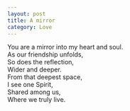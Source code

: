 ```yaml
---
layout: post
title: A mirror
category: Love
---
```


You are a mirror into my heart and soul.  
As our friendship unfolds,  
So does the reflection,  
Wider and deeper.  
From that deepest space,  
I see one Spirit,  
Shared among us,  
Where we truly live.